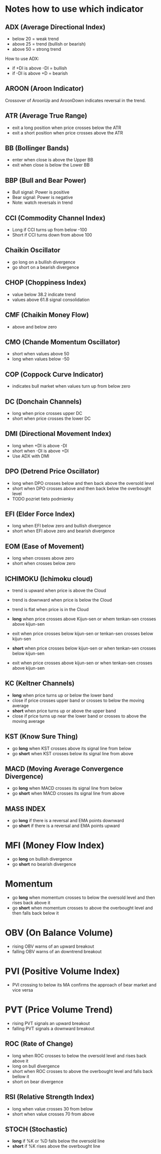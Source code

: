 # Notes how to use which indicator

## ADX (Average Directional Index)
* below 20 = weak trend
* above 25 = trend (bullish or bearish)
* above 50 = strong trend

How to use ADX:
* if +DI is above -DI = bullish
* if -DI is above +D = bearish

## AROON (Aroon Indicator)
Crossover of AroonUp and AroonDown indicates reversal in the trend.

## ATR (Average True Range)
* exit a long position when price crosses below the ATR
* exit a short position when price crosses above the ATR

## BB (Bollinger Bands)
* enter when close is above the Upper BB
* exit when close is below the Lower BB

## BBP (Bull and Bear Power)
* Bull signal: Power is positive
* Bear signal: Power is negative
* Note: watch reversals in trend

## CCI (Commodity Channel Index)
* Long if CCI turns up from below -100
* Short if CCI turns down from above 100

## Chaikin Oscillator
* go long on a bullish divergence
* go short on a bearish divergence

## CHOP (Choppiness Index)
* value below 38.2 indicate trend
* values above 61.8 signal consolidation

## CMF (Chaikin Money Flow)
* above and below zero

## CMO (Chande Momentum Oscillator)
* short when values above 50
* long when values below -50

## COP (Coppock Curve Indicator)
* indicates bull market when values turn up from below zero

## DC (Donchain Channels)
* long when price crosses upper DC
* short when price crosses the lower DC

## DMI (Directional Movement Index)
* long when +DI is above -DI
* short when -DI is above +DI
* Use ADX with DMI

## DPO (Detrend Price Oscillator)
* long when DPO crosses below and then back above the oversold level
* short when DPO crosses above and then back below the overbought level
* TODO pozriet tieto podmienky

## EFI (Elder Force Index)
* long when EFI below zero and bullish divergence
* short when EFI above zero and bearish divergence

## EOM (Ease of Movement)
* long when crosses above zero
* short when crosses below zero

## ICHIMOKU (Ichimoku cloud)
* trend is upward when price is above the Cloud
* trend is downward when price is below the Cloud
* trend is flat when price is in the Cloud

* **long** when price crosses above Kijun-sen or whem tenkan-sen crosses above kijun-sen
* exit when price crosses below kijun-sen or tenkan-sen crosses below kijun-sen

* **short** when price crosses below kijun-sen or when tenkan-sen crosses below kijun-sen
* exit when price crosses above kijun-sen or when tenkan-sen crosses above kijun-sen

## KC (Keltner Channels)
* **long** when price turns up or below the lower band
* close if price crosses upper band or crosses to below the moving average
* **short** when price turns up or above the upper band
* close if price turns up near the lower band or crosses to above the moving average

## KST (Know Sure Thing)
* go **long** when KST crosses above its signal line from below
* go **short** when KST crosses below its signal line from above

## MACD (Moving Average Convergence Divergence)
* go **long** when MACD crosses its signal line from below
* go **short** when MACD crosses its signal line from above

## MASS INDEX
* go **long** if there is a reversal and EMA points downward
* go **short** if there is a reversal and EMA points upward

# MFI (Money Flow Index)
* go **long** on bullish divergence
* go **short** no bearish divergence

# Momentum
* go **long** when momentum crosses to below the oversold level and then rises back above it
* go **short** when momentum crosses to above the overbought level and then falls back below it

# OBV (On Balance Volume)
* rising OBV warns of an upward breakout
* falling OBV warns of an downtrend breakout

# PVI (Positive Volume Index)
* PVI crossing to below its MA confirms the approach of bear market and vice versa

# PVT (Price Volume Trend)
* rising PVT signals an upward breakout
* falling PVT signals a downward breakout

## ROC (Rate of Change)
* long when ROC crosses to below the oversold level and rises back above it
* long on bull divergence
* short when ROC crosses to above the overbought level and falls back bellow it
* short on bear divergence

## RSI (Relative Strength Index)
* long when value crosses 30 from below
* short when value crosses 70 from above

## STOCH (Stochastic)
* **long** if %K or %D falls below the oversold line
*  **short** if %K rises above the overbought line

